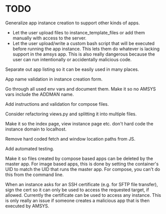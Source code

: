 # TODO

Generalize app instance creation to support other kinds of apps.
- Let the user upload files to instance_template_files or add them manually
  with access to the server.
- Let the user upload/write a custom bash script that will be executed before running
  the app instance. This lets them do whatever is lacking support in the amsys app.
  This is also really dangerous because the user can run intentionally or accidentally
  malicious code.

Separate out app listing so it can be easily used in many places.

App name validation in instance creation form.

Go through all used env vars and document them. Make it so no AMSYS vars include
the ADDMAN name.

Add instructions and validation for compose files.

Consider refactoring views.py and splitting it into multiple files.

Make it so the index page, view instance page etc. don't hard code the instance domain
to localhost.

Remove hard coded fetch and window location paths from JS.

Add automated testing.

Make it so files created by compose based apps can be deleted by the master app.
For image based apps, this is done by setting the container's UID to match the UID
that runs the master app. For compose, you can't do this from the command line.

When an instance asks for an SSH certificate (e.g. for SFTP file transfer),
sign the cert so it can only be used to access the requested target, if allowed.
Currently the certificate can be used to access any instance. This is only really
an issue if someone creates a malicious app that is then executed by AMSYS.
